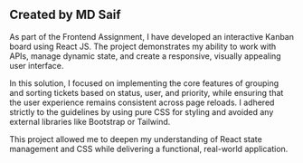 ## Created by **MD Saif**

As part of the Frontend Assignment, I have developed an interactive Kanban board using React JS. The project demonstrates my ability to work with APIs, manage dynamic state, and create a responsive, visually appealing user interface.

In this solution, I focused on implementing the core features of grouping and sorting tickets based on status, user, and priority, while ensuring that the user experience remains consistent across page reloads. I adhered strictly to the guidelines by using pure CSS for styling and avoided any external libraries like Bootstrap or Tailwind.

This project allowed me to deepen my understanding of React state management and CSS while delivering a functional, real-world application.